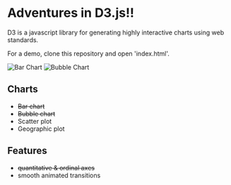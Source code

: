 Adventures in D3.js!!
==================

D3 is a javascript library for generating highly interactive charts using web standards. 

For a demo, clone this repository and open 'index.html'.

![Bar Chart](https://s3.amazonaws.com/kevinqiu_net/images/Bar_chart.png)
![Bubble Chart](https://s3.amazonaws.com/kevinqiu_net/images/bubble_chart.png)

## Charts
* ~~Bar chart~~
* ~~Bubble chart~~
* Scatter plot
* Geographic plot

## Features
* ~~quantitative & ordinal axes~~
* smooth animated transitions
